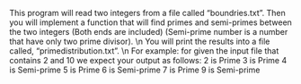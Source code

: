 This program will read two integers from a file called “boundries.txt”. 
Then you will implement a function that will find primes and semi-primes between the two integers (Both ends are included) 
(Semi-prime number is a number that have only two prime divisor). \n
You will print the results into a file called, “primedistribution.txt”. \n
For example: for given the input file that contains 2 and 10 we expect your output as follows:
2 is Prime
3 is Prime
4 is Semi-prime
5 is Prime
6 is Semi-prime
7 is Prime
9 is Semi-prime
